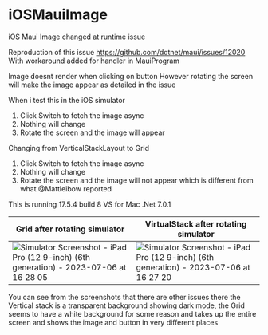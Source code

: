 # iOSMauiImage
iOS Maui Image changed at runtime issue

Reproduction of this issue https://github.com/dotnet/maui/issues/12020
With workaround added for handler in MauiProgram

Image doesnt render when clicking on button
However rotating the screen will make the image appear as detailed in the issue

When i test this in the iOS simulator 
1. Click Switch to fetch the image async
2. Nothing will change
3. Rotate the screen and the image will appear

Changing from VerticalStackLayout to Grid
1. Click Switch to fetch the image async
2. Nothing will change
3. Rotate the screen and the image will not appear which is different from what @Mattleibow reported

This is running 
17.5.4 build 8 VS for Mac
.Net 7.0.1

| Grid after rotating simulator  | VirtualStack after rotating simulator |
| ------------- | ------------- |
| ![Simulator Screenshot - iPad Pro (12 9-inch) (6th generation) - 2023-07-06 at 16 28 05](https://github.com/duindain/iOSMauiImage/assets/4401594/884e0cac-799f-4ea3-93f3-2cf9749d1708=250x)  | ![Simulator Screenshot - iPad Pro (12 9-inch) (6th generation) - 2023-07-06 at 16 27 20](https://github.com/duindain/iOSMauiImage/assets/4401594/e73beda5-ba2f-43e3-908f-9047e00049b4=250x)  |

You can see from the screenshots that there are other issues there the Vertical stack is a transparent background showing dark mode, the Grid seems to have a white background for some reason and takes up the entire screen and shows the image and button in very different places 
